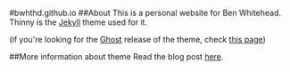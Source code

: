 #bwhthd.github.io
##About
This is a personal website for Ben Whitehead. Thinny is the [Jekyll](https://github.com/TryGhost/Ghost) theme used for it.

(if you're looking for the [Ghost](http://ghost.org) release of the theme, check [this page](https://github.com/camporez/Thinny/releases/tag/v0.3-alexandra))

##More information about theme
Read the blog post [here](http://camporez.com/blog/thinny-2/).
